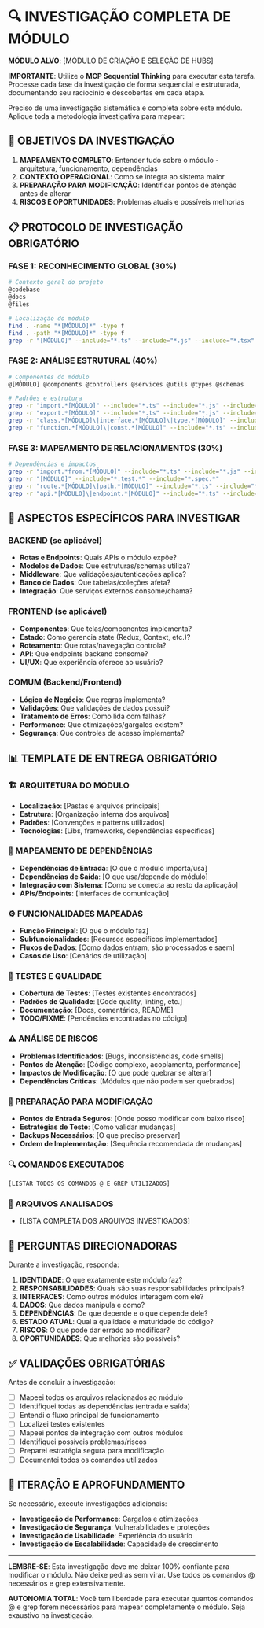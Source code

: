 # 🔍 INVESTIGAÇÃO COMPLETA DE MÓDULO

**MÓDULO ALVO**: [MÓDULO DE CRIAÇÃO E SELEÇÃO DE HUBS]

**IMPORTANTE**: Utilize o **MCP Sequential Thinking** para executar esta tarefa. Processe cada fase da investigação de forma sequencial e estruturada, documentando seu raciocínio e descobertas em cada etapa.

Preciso de uma investigação sistemática e completa sobre este módulo. Aplique toda a metodologia investigativa para mapear:

## 🎯 OBJETIVOS DA INVESTIGAÇÃO

1. **MAPEAMENTO COMPLETO**: Entender tudo sobre o módulo - arquitetura, funcionamento, dependências
2. **CONTEXTO OPERACIONAL**: Como se integra ao sistema maior
3. **PREPARAÇÃO PARA MODIFICAÇÃO**: Identificar pontos de atenção antes de alterar
4. **RISCOS E OPORTUNIDADES**: Problemas atuais e possíveis melhorias

## 📋 PROTOCOLO DE INVESTIGAÇÃO OBRIGATÓRIO

### FASE 1: RECONHECIMENTO GLOBAL (30%)
```bash
# Contexto geral do projeto
@codebase
@docs
@files

# Localização do módulo
find . -name "*[MÓDULO]*" -type f
find . -path "*[MÓDULO]*" -type f
grep -r "[MÓDULO]" --include="*.ts" --include="*.js" --include="*.tsx" --include="*.json" | head -20
```

### FASE 2: ANÁLISE ESTRUTURAL (40%)
```bash
# Componentes do módulo
@[MÓDULO] @components @controllers @services @utils @types @schemas

# Padrões e estrutura
grep -r "import.*[MÓDULO]" --include="*.ts" --include="*.js" --include="*.tsx"
grep -r "export.*[MÓDULO]" --include="*.ts" --include="*.js" --include="*.tsx"
grep -r "class.*[MÓDULO]\|interface.*[MÓDULO]\|type.*[MÓDULO]" --include="*.ts"
grep -r "function.*[MÓDULO]\|const.*[MÓDULO]" --include="*.ts" --include="*.js"
```

### FASE 3: MAPEAMENTO DE RELACIONAMENTOS (30%)
```bash
# Dependências e impactos
grep -r "import.*from.*[MÓDULO]" --include="*.ts" --include="*.js" --include="*.tsx"
grep -r "[MÓDULO]" --include="*.test.*" --include="*.spec.*"
grep -r "route.*[MÓDULO]\|path.*[MÓDULO]" --include="*.ts" --include="*.js"
grep -r "api.*[MÓDULO]\|endpoint.*[MÓDULO]" --include="*.ts" --include="*.js"
```

## 🔎 ASPECTOS ESPECÍFICOS PARA INVESTIGAR

### BACKEND (se aplicável)
- **Rotas e Endpoints**: Quais APIs o módulo expõe?
- **Modelos de Dados**: Que estruturas/schemas utiliza?
- **Middleware**: Que validações/autenticações aplica?
- **Banco de Dados**: Que tabelas/coleções afeta?
- **Integração**: Que serviços externos consome/chama?

### FRONTEND (se aplicável)
- **Componentes**: Que telas/componentes implementa?
- **Estado**: Como gerencia state (Redux, Context, etc.)?
- **Roteamento**: Que rotas/navegação controla?
- **API**: Que endpoints backend consome?
- **UI/UX**: Que experiência oferece ao usuário?

### COMUM (Backend/Frontend)
- **Lógica de Negócio**: Que regras implementa?
- **Validações**: Que validações de dados possui?
- **Tratamento de Erros**: Como lida com falhas?
- **Performance**: Que otimizações/gargalos existem?
- **Segurança**: Que controles de acesso implementa?

## 📊 TEMPLATE DE ENTREGA OBRIGATÓRIO

### 🏗️ ARQUITETURA DO MÓDULO
- **Localização**: [Pastas e arquivos principais]
- **Estrutura**: [Organização interna dos arquivos]
- **Padrões**: [Convenções e patterns utilizados]
- **Tecnologias**: [Libs, frameworks, dependências específicas]

### 🔗 MAPEAMENTO DE DEPENDÊNCIAS
- **Dependências de Entrada**: [O que o módulo importa/usa]
- **Dependências de Saída**: [O que usa/depende do módulo]
- **Integração com Sistema**: [Como se conecta ao resto da aplicação]
- **APIs/Endpoints**: [Interfaces de comunicação]

### ⚙️ FUNCIONALIDADES MAPEADAS
- **Função Principal**: [O que o módulo faz]
- **Subfuncionalidades**: [Recursos específicos implementados]
- **Fluxos de Dados**: [Como dados entram, são processados e saem]
- **Casos de Uso**: [Cenários de utilização]

### 🧪 TESTES E QUALIDADE
- **Cobertura de Testes**: [Testes existentes encontrados]
- **Padrões de Qualidade**: [Code quality, linting, etc.]
- **Documentação**: [Docs, comentários, README]
- **TODO/FIXME**: [Pendências encontradas no código]

### ⚠️ ANÁLISE DE RISCOS
- **Problemas Identificados**: [Bugs, inconsistências, code smells]
- **Pontos de Atenção**: [Código complexo, acoplamento, performance]
- **Impactos de Modificação**: [O que pode quebrar se alterar]
- **Dependências Críticas**: [Módulos que não podem ser quebrados]

### 🚀 PREPARAÇÃO PARA MODIFICAÇÃO
- **Pontos de Entrada Seguros**: [Onde posso modificar com baixo risco]
- **Estratégias de Teste**: [Como validar mudanças]
- **Backups Necessários**: [O que preciso preservar]
- **Ordem de Implementação**: [Sequência recomendada de mudanças]

### 🔍 COMANDOS EXECUTADOS
```bash
[LISTAR TODOS OS COMANDOS @ E GREP UTILIZADOS]
```

### 📁 ARQUIVOS ANALISADOS
- [LISTA COMPLETA DOS ARQUIVOS INVESTIGADOS]

## 🎯 PERGUNTAS DIRECIONADORAS

Durante a investigação, responda:

1. **IDENTIDADE**: O que exatamente este módulo faz?
2. **RESPONSABILIDADES**: Quais são suas responsabilidades principais?
3. **INTERFACES**: Como outros módulos interagem com ele?
4. **DADOS**: Que dados manipula e como?
5. **DEPENDÊNCIAS**: De que depende e o que depende dele?
6. **ESTADO ATUAL**: Qual a qualidade e maturidade do código?
7. **RISCOS**: O que pode dar errado ao modificar?
8. **OPORTUNIDADES**: Que melhorias são possíveis?

## ✅ VALIDAÇÕES OBRIGATÓRIAS

Antes de concluir a investigação:
- [ ] Mapeei todos os arquivos relacionados ao módulo
- [ ] Identifiquei todas as dependências (entrada e saída)
- [ ] Entendi o fluxo principal de funcionamento
- [ ] Localizei testes existentes
- [ ] Mapeei pontos de integração com outros módulos
- [ ] Identifiquei possíveis problemas/riscos
- [ ] Preparei estratégia segura para modificação
- [ ] Documentei todos os comandos utilizados

## 🔄 ITERAÇÃO E APROFUNDAMENTO

Se necessário, execute investigações adicionais:
- **Investigação de Performance**: Gargalos e otimizações
- **Investigação de Segurança**: Vulnerabilidades e proteções
- **Investigação de Usabilidade**: Experiência do usuário
- **Investigação de Escalabilidade**: Capacidade de crescimento

---

**LEMBRE-SE**: Esta investigação deve me deixar 100% confiante para modificar o módulo. Não deixe pedras sem virar. Use todos os comandos @ necessários e grep extensivamente.

**AUTONOMIA TOTAL**: Você tem liberdade para executar quantos comandos @ e grep forem necessários para mapear completamente o módulo. Seja exaustivo na investigação.